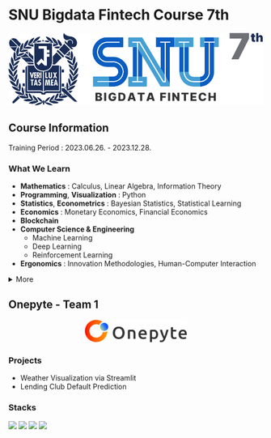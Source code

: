 # SNU Bigdata Fintech Course 7th

![Seoul National University BigData Fintech Course 7th logo](/assets/snu_course/snu_snu-bigdata-fintech_7th_fit.png)

<!-- ![Team 1 : Onepyte logo](../assets/onepyte/onepyte_logo_horizontal.png) -->

## Course Information

Training Period : 2023.06.26. - 2023.12.28.

### What We Learn

- **Mathematics** : Calculus, Linear Algebra, Information Theory
- **Programming**, **Visualization** : Python
- **Statistics**, **Econometrics** : Bayesian Statistics, Statistical Learning
- **Economics** : Monetary Economics, Financial Economics
- **Blockchain**
- **Computer Science & Engineering**
  - Machine Learning
  - Deep Learning
  - Reinforcement Learning
- **Ergonomics** : Innovation Methodologies, Human-Computer Interaction

<details>
  <summary>More</summary>
  <ul>
    <li><a href="https://gsds.snu.ac.kr/new-%ec%a0%9c-7%ea%b8%b0-%eb%b9%85%eb%8d%b0%ec%9d%b4%ed%84%b0-%ed%95%80%ed%85%8c%ed%81%ac-%ea%b3%bc%ec%a0%95-%ec%95%88%eb%82%b4-%ed%8f%ac%ec%8a%a4%ed%84%b0/" style="text-decoration:none;color:#001871;">SNU Graduate School of Data Science : Academics</a></li>
    <li><a href="https://www.hrd.go.kr/hrdp/co/pcobo/PCOBO0100P.do?tracseId=AIG20200000286696&tracseTme=4&trainstCstmrId=500020028057&crseTracseSe=C0061&pageId=#undefined" style="text-decoration:none;color:#bfbb98;">K-Digital Training : NCS 6 - HRD-Net</a></li>
  </ul>
</details>

## Onepyte - Team 1

<div align="center">
  <img src="/assets/onepyte/onepyte_logo_horizontal_fit.png" width="40%">
</div>

### Projects

- Weather Visualization via Streamlit
- Lending Club Default Prediction

### Stacks

<!-- Order :
Python
Streamlit
TensorFlow
PyTorch
 -->

<img src="https://img.shields.io/badge/Python-3776AB?style=for-the-badge&logo=Python&logoColor=white"> <img src="https://img.shields.io/badge/Streamlit-FF4B4B?style=for-the-badge&logo=Streamlit&logoColor=white"> <img src="https://img.shields.io/badge/TensorFlow-FF6F00?style=for-the-badge&logo=TensorFlow&logoColor=white"> <img src="https://img.shields.io/badge/PyTorch-EE4C2C?style=for-the-badge&logo=PyTorch&logoColor=white">
